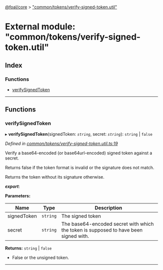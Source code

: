 [@foal/core](../README.md) > ["common/tokens/verify-signed-token.util"](../modules/_common_tokens_verify_signed_token_util_.md)

# External module: "common/tokens/verify-signed-token.util"

## Index

### Functions

* [verifySignedToken](_common_tokens_verify_signed_token_util_.md#verifysignedtoken)

---

## Functions

<a id="verifysignedtoken"></a>

###  verifySignedToken

▸ **verifySignedToken**(signedToken: *`string`*, secret: *`string`*): `string` \| `false`

*Defined in [common/tokens/verify-signed-token.util.ts:19](https://github.com/FoalTS/foal/blob/70cc46bd/packages/core/src/common/tokens/verify-signed-token.util.ts#L19)*

Verify a base64-encoded (or base64url-encoded) signed token against a secret.

Returns false if the token format is invalid or the signature does not match.

Returns the token without its signature otherwise.

*__export__*: 

**Parameters:**

| Name | Type | Description |
| ------ | ------ | ------ |
| signedToken | `string` |  The signed token |
| secret | `string` |  The base64-encoded secret with which the token is supposed to have been signed with. |

**Returns:** `string` \| `false`
*   False or the unsigned token.

___

